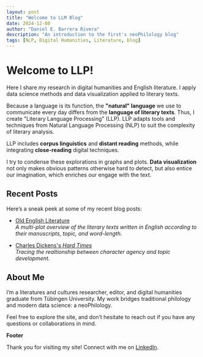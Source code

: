 ```yaml
---
layout: post
title: "Welcome to LLM Blog"
date: 2024-12-08
author: "Daniel E. Barrera Rivera"
description: "An introduction to the first's neoPhilology blog"
tags: [NLP, Digital Humanities, Literature, blog]
---
```


# Welcome to LLP!

Here I share my research in digital humanities and English literature.
I apply data science methods and data visualization applied to literary texts.


Because a language is its function, the **"natural" language** we use to communicate every day differs from the **language of literary texts**. Thus, I create "Literary Language Processing" (LLP). LLP adapts tools and techniques from Natural Language Processing (NLP) to suit the complexity of literary analysis. 

LLP includes **corpus linguistics** and **distant reading** methods, while integrating **close-reading** digital techniques.

I try to condense these explorations in graphs and plots. **Data visualization** not only makes obvious patterns otherwise hard to detect, but also entice our imagination, which enriches our engage with the text.



## Recent Posts

Here’s a sneak peek at some of my recent blog posts:

- [Old English Literature](OE_Overview.md)  
  *A multi-plot overview of the literary texts written in English according to their manuscripts, topic, and word-length.*
  
- [Charles Dickens's *Hard Times*](#)  
  *Tracing the realtionship between character agency and topic development.*

## About Me

I’m a literatures and cultures researcher, editor, and digital humanities graduate from Tübingen University. My work bridges traditional philology and modern data science: a neoPhilology.



Feel free to explore the site, and don’t hesitate to reach out if you have any questions or collaborations in mind.


**Footer**

Thank you for visiting my site! Connect with me on [LinkedIn](https://linkedin.com/in/danielbarrera-neophilology).